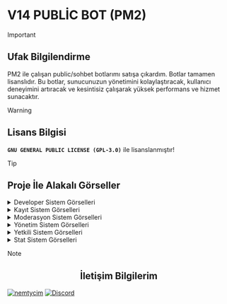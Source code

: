# V14 PUBLİC BOT (PM2)

 > [!IMPORTANT]
> ## Ufak Bilgilendirme
> PM2 ile çalışan public/sohbet botlarımı satışa çıkardım. Botlar tamamen lisanslıdır. Bu botlar, sunucunuzun yönetimini kolaylaştıracak, kullanıcı deneyimini artıracak ve kesintisiz çalışarak yüksek performans ve hizmet sunacaktır.

> [!WARNING]
> ## Lisans Bilgisi
> **` GNU GENERAL PUBLIC LICENSE (GPL-3.0) `** ile lisanslanmıştır!
 
> [!TIP]
> ## Proje İle Alakalı Görseller
> <details>
> <summary>Developer Sistem Görselleri</summary>
> </details>
> <details>
> <summary>Kayıt Sistem Görselleri</summary>
> </details>
> <details>
> <summary>Moderasyon Sistem Görselleri</summary>
> </details>
> <details>
> <summary>Yönetim Sistem Görselleri</summary>
> </details>
> <details>
> <summary>Yetkili Sistem Görselleri</summary>
>   <table>
>   <thead>
>     <th>Komut & Sistem</th>
>     <th>Resim</th>
>   </thead>
> <tbody>
>   <tr>
>   <td>Yetki Bilgisi</td>
>   <td>
> <img src="https://cdn.discordapp.com/attachments/1225700973213782020/1254024360797274143/image.png?ex=6677fcb2&is=6676ab32&hm=dd5d898633391415e332cd513d7074292656af525ffd8fa601b0faa27f9d20bd&" alt="yetki_bilgisi" style="max-width: 100%;">
> </td>
> </tr>
> </tbody>
> </table>
> </details>
> <details>
> <summary>Stat Sistem Görselleri</summary>
> </details>


> [!NOTE]  
> ## <center>İletişim Bilgilerim</center>
> [![nemtycim](https://img.shields.io/badge/Instagram-E4405F?style=for-the-badge&logo=instagram&logoColor=white)](https://www.instagram.com/nemtycim/)
> [![Discord](https://img.shields.io/badge/Discord-7289DA?style=for-the-badge&logo=discord&logoColor=white)](https://discord.com/users/952214954931544164) 

